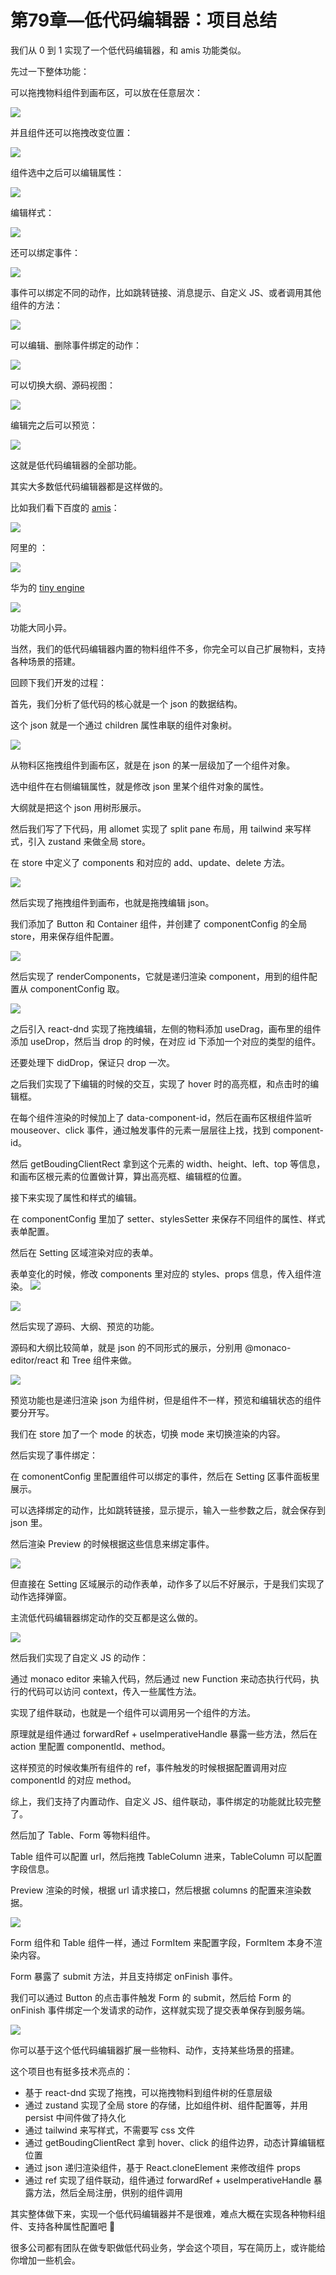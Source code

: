 # 第79章—低代码编辑器：项目总结

﻿我们从 0 到 1 实现了一个低代码编辑器，和 amis 功能类似。

先过一下整体功能：

可以拖拽物料组件到画布区，可以放在任意层次：

![](./images/d0b8a7bb933fcced189c55e80cf5c065.gif )

并且组件还可以拖拽改变位置：

![](./images/f1447621be8709d25c18a91b39ea4d1f.gif )

组件选中之后可以编辑属性：

![](./images/20e5509448ddcaf0d914c31691f50e3e.gif )

编辑样式：

![](./images/97eceb0cb8f0f7c90f4a0dd2a7797a30.gif )

还可以绑定事件：

![](./images/db20b960125a11c83c9a0ac1189e1fc7.gif )

事件可以绑定不同的动作，比如跳转链接、消息提示、自定义 JS、或者调用其他组件的方法：

![](./images/46c3b2bc3e992b70743f70482ac072d8.gif )

可以编辑、删除事件绑定的动作：

![](./images/038dbcec2a6ff00d725122c9dbf5d22b.gif )

可以切换大纲、源码视图：

![](./images/ced2896d475216255a6835c95a871c83.gif )

编辑完之后可以预览：

![](./images/58723cc5205942f4293317502cd1171a.gif )

这就是低代码编辑器的全部功能。

其实大多数低代码编辑器都是这样做的。

比如我们看下百度的 [amis](https://aisuda.github.io/amis-editor-demo/#/edit/0)：

![](./images/1f01f30b8f809a00ef8f25f3f5be89d0.gif )

阿里的 [](https://lowcode-engine.cn/demo/demo-general/index.html)：

![](./images/4d5eb86856c8ac253381ab83975f360e.gif )

华为的 [tiny engine](https://opentiny.design/tiny-engine#/tiny-engine-editor)

![](./images/2be5729582b3153fb767648495c45d4f.gif )

功能大同小异。

当然，我们的低代码编辑器内置的物料组件不多，你完全可以自己扩展物料，支持各种场景的搭建。

回顾下我们开发的过程：

首先，我们分析了低代码的核心就是一个 json 的数据结构。

这个 json 就是一个通过 children 属性串联的组件对象树。

![](./images/7386be520e1f20179015adb34236fb15.webp )

从物料区拖拽组件到画布区，就是在 json 的某一层级加了一个组件对象。

选中组件在右侧编辑属性，就是修改 json 里某个组件对象的属性。

大纲就是把这个 json 用树形展示。

然后我们写了下代码，用 allomet 实现了 split pane 布局，用 tailwind 来写样式，引入 zustand 来做全局 store。

在 store 中定义了 components 和对应的 add、update、delete 方法。

![](./images/35bb21b02948791703f4414f2ebe64db.webp )

然后实现了拖拽组件到画布，也就是拖拽编辑 json。

我们添加了 Button 和 Container 组件，并创建了 componentConfig 的全局 store，用来保存组件配置。

![](./images/93a6c08c2a907e5af38d87f3a60fc400.webp )

然后实现了 renderComponents，它就是递归渲染 component，用到的组件配置从 componentConfig 取。

![](./images/2afd053cc3aabba818bc53a18db3ba9d.webp )

之后引入 react-dnd 实现了拖拽编辑，左侧的物料添加 useDrag，画布里的组件添加 useDrop，然后当 drop 的时候，在对应 id 下添加一个对应的类型的组件。

还要处理下 didDrop，保证只 drop 一次。

之后我们实现了下编辑的时候的交互，实现了 hover 时的高亮框，和点击时的编辑框。

在每个组件渲染的时候加上了 data-component-id，然后在画布区根组件监听 mouseover、click 事件，通过触发事件的元素一层层往上找，找到 component-id。

然后 getBoudingClientRect 拿到这个元素的 width、height、left、top 等信息，和画布区根元素的位置做计算，算出高亮框、编辑框的位置。

接下来实现了属性和样式的编辑。

在 componentConfig 里加了 setter、stylesSetter 来保存不同组件的属性、样式表单配置。

然后在 Setting 区域渲染对应的表单。

表单变化的时候，修改 components 里对应的 styles、props 信息，传入组件渲染。
![](./images/332aafafbb39042c79d2f1deedf36593.gif )

![](./images/3386dcdff415dd06cacb5f3e4f59a691.gif )

然后实现了源码、大纲、预览的功能。

源码和大纲比较简单，就是 json 的不同形式的展示，分别用 @monaco-editor/react 和 Tree 组件来做。

![](./images/44b6e78ad5ec079cc00752dab1ae2702.gif )

预览功能也是递归渲染 json 为组件树，但是组件不一样，预览和编辑状态的组件要分开写。

我们在 store 加了一个 mode 的状态，切换 mode 来切换渲染的内容。

然后实现了事件绑定：

在 comonentConfig 里配置组件可以绑定的事件，然后在 Setting 区事件面板里展示。

可以选择绑定的动作，比如跳转链接，显示提示，输入一些参数之后，就会保存到 json 里。

然后渲染 Preview 的时候根据这些信息来绑定事件。

![](./images/d5c54398ad9bee7003cc3c30a397d7bc.webp )

但直接在 Setting 区域展示的动作表单，动作多了以后不好展示，于是我们实现了动作选择弹窗。

主流低代码编辑器绑定动作的交互都是这么做的。

![](./images/7860e4162a98cf423618057eb1680f2e.gif )

然后我们实现了自定义 JS 的动作：

通过 monaco editor 来输入代码，然后通过 new Function 来动态执行代码，执行的代码可以访问 context，传入一些属性方法。

实现了组件联动，也就是一个组件可以调用另一个组件的方法。

原理就是组件通过 forwardRef + useImperativeHandle 暴露一些方法，然后在 action 里配置 componentId、method。

这样预览的时候收集所有组件的 ref，事件触发的时候根据配置调用对应 componentId 的对应 method。

综上，我们支持了内置动作、自定义 JS、组件联动，事件绑定的功能就比较完整了。

然后加了 Table、Form 等物料组件。

Table 组件可以配置 url，然后拖拽 TableColumn 进来，TableColumn 可以配置字段信息。

Preview 渲染的时候，根据 url 请求接口，然后根据 columns 的配置来渲染数据。

![](./images/a90cfedea85421a5997053f41150dd97.gif )

Form 组件和 Table 组件一样，通过 FormItem 来配置字段，FormItem 本身不渲染内容。

Form 暴露了 submit 方法，并且支持绑定 onFinish 事件。

我们可以通过 Button 的点击事件触发 Form 的 submit，然后给 Form 的 onFinish 事件绑定一个发请求的动作，这样就实现了提交表单保存到服务端。

![](./images/9003b41c76ac7489834e59c07031d248.gif )

你可以基于这个低代码编辑器扩展一些物料、动作，支持某些场景的搭建。

这个项目也有挺多技术亮点的：

- 基于 react-dnd 实现了拖拽，可以拖拽物料到组件树的任意层级
- 通过 zustand 实现了全局 store 的存储，比如组件树、组件配置等，并用 persist 中间件做了持久化
- 通过 tailwind 来写样式，不需要写 css 文件
- 通过 getBoudingClientRect 拿到 hover、click 的组件边界，动态计算编辑框位置
- 通过 json 递归渲染组件，基于 React.cloneElement 来修改组件 props
- 通过 ref 实现了组件联动，组件通过 forwardRef + useImperativeHandle 暴露方法，然后全局注册，供别的组件调用

其实整体做下来，实现一个低代码编辑器并不是很难，难点大概在实现各种物料组件、支持各种属性配置吧 🤔️

很多公司都有团队在做专职做低代码业务，学会这个项目，写在简历上，或许能给你增加一些机会。
